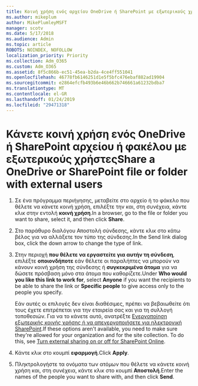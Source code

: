 ```yaml
---
title: Κοινή χρήση ενός αρχείου OneDrive ή SharePoint με εξωτερικούς χρήστες
ms.author: mikeplum
author: MikePlumleyMSFT
manager: scotv
ms.date: 5/17/2018
ms.audience: Admin
ms.topic: article
ROBOTS: NOINDEX, NOFOLLOW
localization_priority: Priority
ms.collection: Adm_O365
ms.custom: Adm_O365
ms.assetid: 8f5c866b-ec51-45ea-b2da-4ce4ff551041
ms.openlocfilehash: 46778fb6146251d1e5f5bfc476ebaf882ad19904
ms.sourcegitcommit: e2864efcfb493b6e46b662b746661a61232bdba7
ms.translationtype: MT
ms.contentlocale: el-GR
ms.lasthandoff: 01/24/2019
ms.locfileid: "29471318"
---
```

# <a name="share-a-onedrive-or-sharepoint-file-or-folder-with-external-users"></a><span data-ttu-id="a2d56-102">Κάνετε κοινή χρήση ενός OneDrive ή SharePoint αρχείου ή φακέλου με εξωτερικούς χρήστες</span><span class="sxs-lookup"><span data-stu-id="a2d56-102">Share a OneDrive or SharePoint file or folder with external users</span></span>

1. <span data-ttu-id="a2d56-103">Σε ένα πρόγραμμα περιήγησης, μεταβείτε στο αρχείο ή το φάκελο που θέλετε να κάνετε κοινή χρήση, επιλέξτε την και, στη συνέχεια, κάντε κλικ στην εντολή **κοινή χρήση**.</span><span class="sxs-lookup"><span data-stu-id="a2d56-103">In a browser, go to the file or folder you want to share, select it, and then click **Share**.</span></span>
    
2. <span data-ttu-id="a2d56-104">Στο παράθυρο διαλόγου Αποστολή σύνδεσης, κάντε κλικ στο κάτω βέλος για να αλλάξετε τον τύπο της σύνδεσης.</span><span class="sxs-lookup"><span data-stu-id="a2d56-104">In the Send link dialog box, click the down arrow to change the type of link.</span></span>
    
3. <span data-ttu-id="a2d56-105">Στην περιοχή **που θέλετε να εργαστείτε για αυτήν τη σύνδεση**, επιλέξτε **οποιονδήποτε** εάν θέλετε οι παραλήπτες να μπορούν να κάνουν κοινή χρήση της σύνδεσης ή **συγκεκριμένα άτομα** για να δώσετε πρόσβαση μόνο στα άτομα που καθορίζετε.</span><span class="sxs-lookup"><span data-stu-id="a2d56-105">Under **Who would you like this link to work for**, select **Anyone** if you want the recipients to be able to share the link or **Specific people** to give access only to the people you specify.</span></span> 
    
    <span data-ttu-id="a2d56-p101">Εάν αυτές οι επιλογές δεν είναι διαθέσιμες, πρέπει να βεβαιωθείτε ότι τους έχετε επιτρέπεται για την εταιρεία σας και για τη συλλογή τοποθεσιών. Για να το κάνετε αυτό, ανατρέξτε [Ενεργοποίηση εξωτερικής κοινής χρήσης ή να απενεργοποιήσετε για ηλεκτρονική SharePoint](https://go.microsoft.com/fwlink/?linkid=866426).</span><span class="sxs-lookup"><span data-stu-id="a2d56-p101">If these options aren't available, you need to make sure they're allowed for your organization and for the site collection. To do this, see [Turn external sharing on or off for SharePoint Online](https://go.microsoft.com/fwlink/?linkid=866426).</span></span>
    
4. <span data-ttu-id="a2d56-108">Κάντε κλικ στο κουμπί **εφαρμογή**.</span><span class="sxs-lookup"><span data-stu-id="a2d56-108">Click **Apply**.</span></span>
    
5. <span data-ttu-id="a2d56-109">Πληκτρολογήστε τα ονόματα των ατόμων που θέλετε να κάνετε κοινή χρήση και, στη συνέχεια, κάντε κλικ στο κουμπί **Αποστολή**.</span><span class="sxs-lookup"><span data-stu-id="a2d56-109">Enter the names of the people you want to share with, and then click **Send**.</span></span>
    

